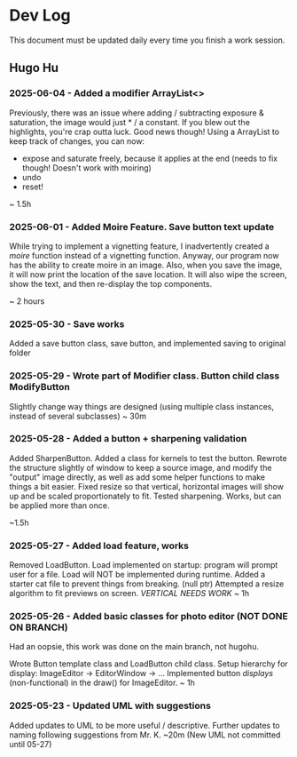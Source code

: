 # Dev Log

This document must be updated daily every time you finish a work session.

## Hugo Hu

### 2025-06-04 - Added a modifier ArrayList<>

Previously, there was an issue where adding / subtracting exposure & saturation, the image would just * / a constant.
If you blew out the highlights, you're crap outta luck. Good news though! Using a ArrayList<Modifier> to keep track of changes, you can now:

- expose and saturate freely, because it applies at the end (needs to fix though! Doesn't work with moiring)
- undo
- reset!

~ 1.5h

### 2025-06-01 - Added Moire Feature. Save button text update

While trying to implement a vignetting feature, I inadvertently created a _moire_ function instead of
a vignetting function. Anyway, our program now has the ability to create moire in an image. Also, when
you save the image, it will now print the location of the save location. It will also wipe the screen, show
the text, and then re-display the top components.

~ 2 hours

### 2025-05-30 - Save works

Added a save button class, save button, and implemented saving to original folder

### 2025-05-29 - Wrote part of Modifier class. Button child class ModifyButton

Slightly change way things are designed (using multiple class instances, instead of several subclasses)
~ 30m

### 2025-05-28 - Added a button + sharpening validation

Added SharpenButton. Added a class for kernels to test the button. Rewrote the
structure slightly of window to keep a source image, and modify the "output"
image directly, as well as add some helper functions to make things a bit easier.
Fixed resize so that vertical, horizontal images will show up and be scaled
proportionately to fit. Tested sharpening. Works, but can be applied more than once.

~1.5h

### 2025-05-27 - Added load feature, works

Removed LoadButton. Load implemented on startup: program will prompt user for a file. Load will NOT be
implemented during runtime.
Added a starter cat file to prevent things from breaking. (null ptr)
Attempted a resize algorithm to fit previews on screen. _VERTICAL NEEDS WORK_
~ 1h

### 2025-05-26 - Added basic classes for photo editor (NOT DONE ON BRANCH)

Had an oopsie, this work was done on the main branch, not hugohu.

Wrote Button template class and LoadButton child class. Setup hierarchy for display:
ImageEditor -> EditorWindow -> ...
Implemented button _displays_ (non-functional) in the draw() for ImageEditor.
~ 1h

### 2025-05-23 - Updated UML with suggestions

Added updates to UML to be more useful / descriptive. Further updates to naming following suggestions from
Mr. K. ~20m
(New UML not committed until 05-27)
